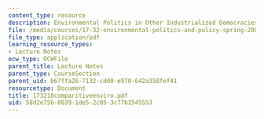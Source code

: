 ```yaml
---
content_type: resource
description: Environmental Politics in Other Industrialized Democracies
file: /media/courses/17-32-environmental-politics-and-policy-spring-2003/58d2e75b00391de52c053c77b1545553_173218comparitiveenviro.pdf
file_type: application/pdf
learning_resource_types:
- Lecture Notes
ocw_type: OCWFile
parent_title: Lecture Notes
parent_type: CourseSection
parent_uid: b67ffa26-7132-cd00-e970-642a358fef41
resourcetype: Document
title: 173218comparitiveenviro.pdf
uid: 58d2e75b-0039-1de5-2c05-3c77b1545553
---
```

